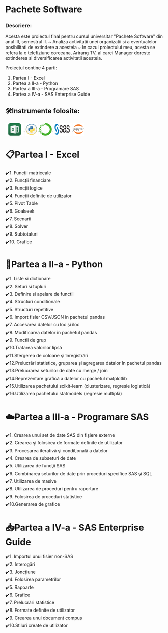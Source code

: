 # Pachete Software
### Descriere:
Acesta este proiectul final pentru cursul universitar "Pachete Software" din anul III, semestrul II.
~ Analiza activitatii unei organizatii si a eventualelor posibilitati de extindere a acesteia ~ In cazul proiectului meu, acesta se refera la o telefiziune coreeana, Arirang TV, al carei Manager doreste extinderea si diversificarea activitatii acesteia.
<!-- This is the final project for the "Software Packages" course from year III, semester II at university. -->

Proiectul contine 4 parti:
1. Partea I - Excel
2. Partea a II-a - Python
3. Partea a III-a - Programare SAS
4. Partea a IV-a - SAS Enterprise Guide

## 🛠️Instrumente folosite:
<a href = "">
    <img src = "Logo/Excel.png" alt="Excel" width = "auto" height="40px" align="center" title="Excel" />
</a>

<a href = "">
    <img src = "Logo/Python.png" alt="Python" width = "auto" height="40px" align="center" title="Python" />
</a>

<a href = "">
    <img src = "Logo/anaconda.png" alt="Anaconda" width = "auto" height="40px" align="center" title="Anaconda" />
</a>

<a href = "">
    <img src = "Logo/SAS.png" alt="SAS" width = "auto" height="40px" align="center" title="SAS" />
</a>

<a href = "">
    <img src = "Logo/ju.png" alt="Jupyter Lab" width = "auto" height="40px" align="center" title="Jupyter Lab" />
</a>

# 📋Partea I - Excel
✔️1. Funcţii matriceale</br>
✔️2. Funcţii financiare</br>
✔️3. Funcţii logice</br>
✔️4. Funcţii definite de utilizator</br>
✔️5. Pivot Table</br>
✔️6. Goalseek </br>
✔️7. Scenarii</br>
✔️8. Solver</br>
✔️9. Subtotaluri</br>
✔️10. Grafice</br>

# 🐍Partea a II-a - Python
✔️1. Liste si dictionare</br>
✔️2. Seturi si tupluri</br>
✔️3. Definire si apelare de functii</br>
✔️4. Structuri conditionale</br>
✔️5. Structuri repetitive</br>
✔️6. Import fisier CSV/JSON in pachetul pandas</br>
✔️7. Accesarea datelor cu loc şi iloc</br>
✔️8. Modificarea datelor în pachetul pandas</br>
✔️9. Functii de grup</br>
✔️10.Tratarea valorilor lipsă</br>
✔️11.Stergerea de coloane şi înregistrări</br>
✔️12.Prelucrări statistice, gruparea şi agregarea datalor în pachetul pandas</br>
✔️13.Prelucrarea seturilor de date cu merge / join</br>
✔️14.Reprezentare grafică a datelor cu pachetul matplotlib</br>
✔️15.Utilizarea pachetului scikit-learn (clusterizare, regresie logistică)</br>
✔️16.Utilizarea pachetului statmodels (regresie multiplă)</br>

# ☁️Partea a III-a - Programare SAS
✔️1. Crearea unui set de date SAS din fișiere externe</br>
✔️2. Crearea şi folosirea de formate definite de utilizator</br>
✔️3. Procesarea iterativă şi condiţională a datelor</br>
✔️4. Crearea de subseturi de date</br>
✔️5. Utilizarea de funcţii SAS</br>
✔️6. Combinarea seturilor de date prin proceduri specifice SAS şi SQL</br>
✔️7. Utilizarea de masive</br>
✔️8. Utilizarea de proceduri pentru raportare</br>
✔️9. Folosirea de proceduri statistice</br>
✔️10.Generarea de grafice</br>

# 📥Partea a IV-a - SAS Enterprise Guide
✔️1. Importul unui fisier non-SAS</br>
✔️2. Interogări</br>
✔️3. Joncţiune</br>
✔️4. Folosirea parametrilor</br>
✔️5. Rapoarte</br>
✔️6. Grafice</br>
✔️7. Prelucrări statistice</br>
✔️8. Formate definite de utilizator</br>
✔️9. Crearea unui document compus</br>
✔️10.Stiluri create de utilizator</br>
